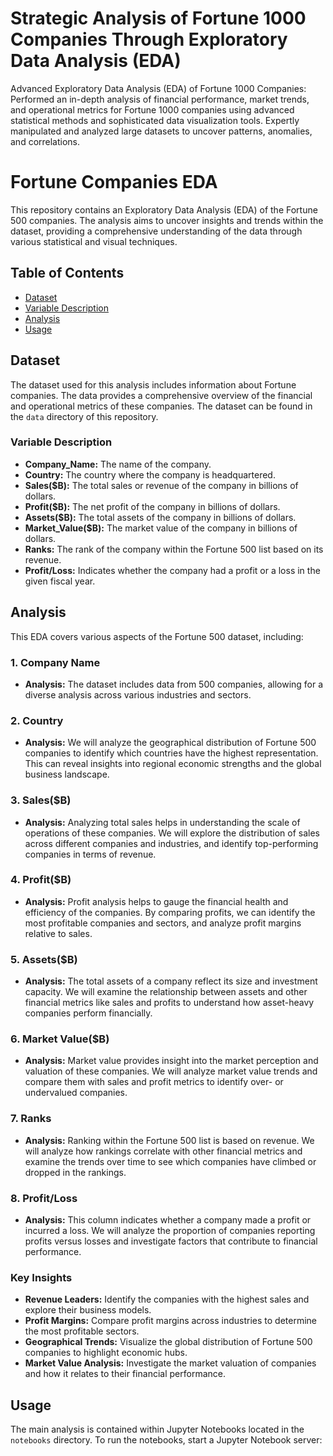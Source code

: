 # Strategic Analysis of Fortune 1000 Companies Through Exploratory Data Analysis (EDA)
Advanced Exploratory Data Analysis (EDA) of Fortune 1000 Companies: Performed an in-depth analysis of 
financial performance, market trends, and operational metrics for Fortune 1000 companies using advanced 
statistical methods and sophisticated data visualization tools. Expertly manipulated and analyzed large 
datasets to uncover patterns, anomalies, and correlations.
# Fortune  Companies EDA

This repository contains an Exploratory Data Analysis (EDA) of the Fortune 500 companies. The analysis aims to uncover insights and trends within the dataset, providing a comprehensive understanding of the data through various statistical and visual techniques.

## Table of Contents

- [Dataset](#dataset)
- [Variable Description](#variable-description)
- [Analysis](#analysis)
- [Usage](#usage)

## Dataset

The dataset used for this analysis includes information about Fortune  companies. The data provides a comprehensive overview of the financial and operational metrics of these companies. The dataset can be found in the `data` directory of this repository.

### Variable Description

- **Company_Name:** The name of the company.
- **Country:** The country where the company is headquartered.
- **Sales($B):** The total sales or revenue of the company in billions of dollars.
- **Profit($B):** The net profit of the company in billions of dollars.
- **Assets($B):** The total assets of the company in billions of dollars.
- **Market_Value($B):** The market value of the company in billions of dollars.
- **Ranks:** The rank of the company within the Fortune 500 list based on its revenue.
- **Profit/Loss:** Indicates whether the company had a profit or a loss in the given fiscal year.

## Analysis

This EDA covers various aspects of the Fortune 500 dataset, including:

### 1. Company Name
- **Analysis:** The dataset includes data from 500 companies, allowing for a diverse analysis across various industries and sectors.

### 2. Country
- **Analysis:** We will analyze the geographical distribution of Fortune 500 companies to identify which countries have the highest representation. This can reveal insights into regional economic strengths and the global business landscape.

### 3. Sales($B)
- **Analysis:** Analyzing total sales helps in understanding the scale of operations of these companies. We will explore the distribution of sales across different companies and industries, and identify top-performing companies in terms of revenue.

### 4. Profit($B)
- **Analysis:** Profit analysis helps to gauge the financial health and efficiency of the companies. By comparing profits, we can identify the most profitable companies and sectors, and analyze profit margins relative to sales.

### 5. Assets($B)
- **Analysis:** The total assets of a company reflect its size and investment capacity. We will examine the relationship between assets and other financial metrics like sales and profits to understand how asset-heavy companies perform financially.

### 6. Market Value($B)
- **Analysis:** Market value provides insight into the market perception and valuation of these companies. We will analyze market value trends and compare them with sales and profit metrics to identify over- or undervalued companies.

### 7. Ranks
- **Analysis:** Ranking within the Fortune 500 list is based on revenue. We will analyze how rankings correlate with other financial metrics and examine the trends over time to see which companies have climbed or dropped in the rankings.

### 8. Profit/Loss
- **Analysis:** This column indicates whether a company made a profit or incurred a loss. We will analyze the proportion of companies reporting profits versus losses and investigate factors that contribute to financial performance.

### Key Insights
- **Revenue Leaders:** Identify the companies with the highest sales and explore their business models.
- **Profit Margins:** Compare profit margins across industries to determine the most profitable sectors.
- **Geographical Trends:** Visualize the global distribution of Fortune 500 companies to highlight economic hubs.
- **Market Value Analysis:** Investigate the market valuation of companies and how it relates to their financial performance.


## Usage

The main analysis is contained within Jupyter Notebooks located in the `notebooks` directory. To run the notebooks, start a Jupyter Notebook server:




